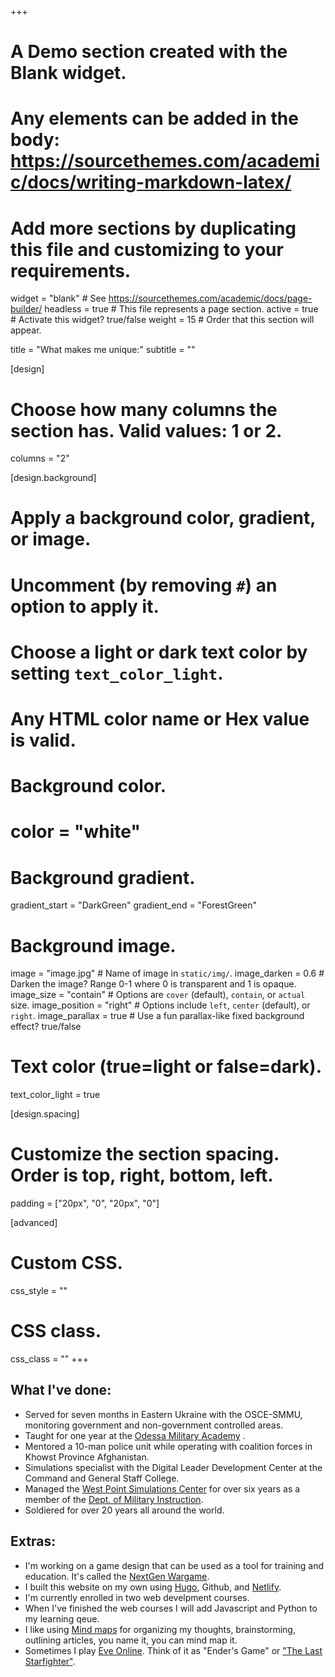 +++
# A Demo section created with the Blank widget.
# Any elements can be added in the body: https://sourcethemes.com/academic/docs/writing-markdown-latex/
# Add more sections by duplicating this file and customizing to your requirements.

widget = "blank"  # See https://sourcethemes.com/academic/docs/page-builder/
headless = true  # This file represents a page section.
active = true  # Activate this widget? true/false
weight = 15  # Order that this section will appear.

title = "What makes me unique:"
subtitle = ""

[design]
  # Choose how many columns the section has. Valid values: 1 or 2.
  columns = "2"

[design.background]
  # Apply a background color, gradient, or image.
  #   Uncomment (by removing `#`) an option to apply it.
  #   Choose a light or dark text color by setting `text_color_light`.
  #   Any HTML color name or Hex value is valid.

  # Background color.
 # color = "white"
  
  # Background gradient.
  gradient_start = "DarkGreen"
 gradient_end = "ForestGreen"
  
  # Background image.
  image = "image.jpg"  # Name of image in `static/img/`.
  image_darken = 0.6  # Darken the image? Range 0-1 where 0 is transparent and 1 is opaque.
  image_size = "contain"  #  Options are `cover` (default), `contain`, or `actual` size.
  image_position = "right"  # Options include `left`, `center` (default), or `right`.
  image_parallax = true  # Use a fun parallax-like fixed background effect? true/false
  
  # Text color (true=light or false=dark).
  text_color_light = true

[design.spacing]
  # Customize the section spacing. Order is top, right, bottom, left.
  padding = ["20px", "0", "20px", "0"]

[advanced]
 # Custom CSS. 
 css_style = ""
 
 # CSS class.
 css_class = ""
+++
## What I've done:
- Served for seven months in Eastern Ukraine with the OSCE-SMMU, monitoring government and non-government controlled areas.
- Taught for one year at the [Odessa Military Academy](https://en.wikipedia.org/wiki/Odessa_Military_Academy) .
- Mentored a 10-man police unit while operating with coalition forces in Khowst Province Afghanistan.
- Simulations specialist with the Digital Leader Development Center at the Command and General Staff College.
- Managed the [West Point Simulations Center](https://www.westpoint.edu/military/department-of-military-instruction/simulation-center) for over six years as a member of the [Dept. of Military Instruction](https://www.westpoint.edu/military/department-of-military-instruction).
- Soldiered for over 20 years all around the world.

## Extras:
- I'm working on a game design that can be used as a tool for training and education. It's called the [NextGen Wargame](https://www.nextgenwargame.com/).
- I built this website on my own using [Hugo](https://gohugo.io/), Github, and [Netlify](https://www.netlify.com/).
- I'm currently enrolled in two web develpment courses.
- When I've finished the web courses I will add Javascript and Python to my learning qeue.
- I like using [Mind maps](https://www.mindmapping.com/mind-map.php) for organizing my thoughts, brainstorming, outlining articles, you name it, you can mind map it.
- Sometimes I play [Eve Online](https://www.eveonline.com/). Think of it as "Ender's Game" or ["The Last Starfighter"](https://en.wikipedia.org/wiki/The_Last_Starfighter).